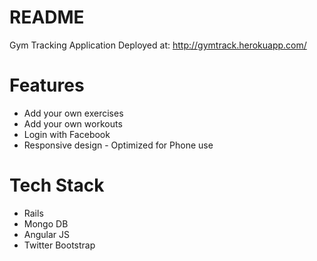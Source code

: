 README
======

Gym Tracking Application Deployed at: http://gymtrack.herokuapp.com/

Features
========

- Add your own exercises
- Add your own workouts
- Login with Facebook
- Responsive design - Optimized for Phone use

Tech Stack
==========

- Rails 
- Mongo DB
- Angular JS
- Twitter Bootstrap